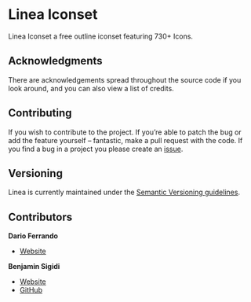 # Linea Iconset
Linea Iconset a free outline iconset  featuring 730+ Icons.

## Acknowledgments

There are acknowledgements spread throughout the source code if you look around, and you can also view a list of credits.

## Contributing

If you wish to contribute to the project. If you’re able to patch the bug or add the feature yourself – fantastic, make a pull request with the code. If you find a bug in a project you please create an [issue](https://github.com/linea-io/Linea-Iconset/issues/new). 

## Versioning

Linea is currently maintained under the [Semantic Versioning guidelines](http://semver.org/).

## Contributors

**Dario Ferrando**
- [Website](http://www.dario.io/)

**Benjamin Sigidi**
- [Website](https://moozen.com/)
- [GitHub](https://github.com/benjaminsigidi)

